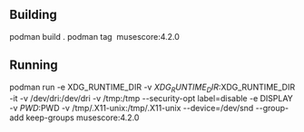 
## Building

podman build .
podman tag <image> musescore:4.2.0

## Running 

podman run -e XDG_RUNTIME_DIR -v $XDG_RUNTIME_DIR:$XDG_RUNTIME_DIR -it -v /dev/dri:/dev/dri -v /tmp:/tmp --security-opt label=disable -e DISPLAY -v $PWD:$PWD -v /tmp/.X11-unix:/tmp/.X11-unix --device=/dev/snd --group-add keep-groups musescore:4.2.0


